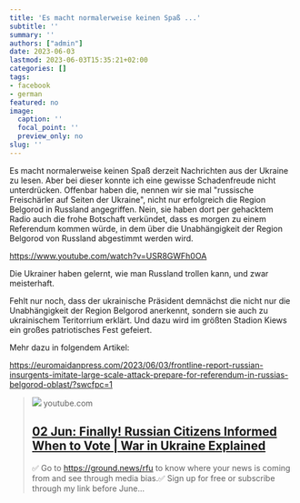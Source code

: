 ```yaml
---
title: 'Es macht normalerweise keinen Spaß ...'
subtitle: ''
summary: ''
authors: ["admin"]
date: 2023-06-03
lastmod: 2023-06-03T15:35:21+02:00
categories: []
tags:
- facebook
- german
featured: no
image:
  caption: ''
  focal_point: ''
  preview_only: no
slug: ''
---
```

Es macht normalerweise keinen Spaß derzeit Nachrichten aus der Ukraine zu lesen. Aber bei dieser konnte ich eine gewisse Schadenfreude nicht unterdrücken. Offenbar haben die, nennen wir sie mal "russische Freischärler auf Seiten der Ukraine", nicht nur erfolgreich die Region Belgorod in Russland angegriffen. Nein, sie haben dort per gehacktem Radio auch die frohe Botschaft verkündet, dass es morgen zu einem Referendum kommen würde, in dem über die Unabhängigkeit der Region Belgorod von Russland abgestimmt werden wird. 

https://www.youtube.com/watch?v=USR8GWFh0OA

Die Ukrainer haben gelernt, wie man Russland trollen kann, und zwar meisterhaft. 

Fehlt nur noch, dass der ukrainische Präsident demnächst die nicht nur die Unabhängigkeit der Region Belgorod anerkennt, sondern sie auch zu ukrainischem Teritorrium erklärt. Und dazu wird im größten Stadion Kiews ein großes patriotisches Fest gefeiert. 

Mehr dazu in folgendem Artikel:

https://euromaidanpress.com/2023/06/03/frontline-report-russian-insurgents-imitate-large-scale-attack-prepare-for-referendum-in-russias-belgorod-oblast/?swcfpc=1
> [![](https://i.ytimg.com/vi/USR8GWFh0OA/maxresdefault.jpg)](https://www.youtube.com/watch?v=USR8GWFh0OA)
> youtube.com
> ## [02 Jun: Finally! Russian Citizens Informed When to Vote | War in Ukraine Explained](https://www.youtube.com/watch?v=USR8GWFh0OA)
>
>✅ Go to https://ground.news/rfu to know where your news is coming from and see through media bias.✅ Sign up for free or subscribe through my link before June...


